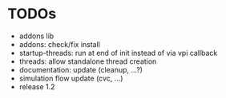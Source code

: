 # TODOs
- addons lib
- addons: check/fix install
- startup-threads: run at end of init instead of via vpi callback
- threads: allow standalone thread creation
- documentation: update (cleanup, ...?)
- simulation flow update (cvc, ...)
- release 1.2
